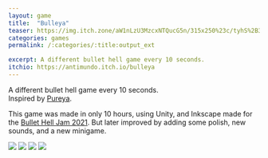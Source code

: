 ```yaml
---
layout: game
title:  "Bulleya"
teaser: https://img.itch.zone/aW1nLzU3MzcxNTQucG5n/315x250%23c/tyhS%2B3.png
categories: games
permalink: /:categories/:title:output_ext

excerpt: A different bullet hell game every 10 seconds.
itchio: https://antimundo.itch.io/bulleya
---
```


A different bullet hell game every 10 seconds.\
Inspired by [Pureya](https://majorariatto.itch.io/pureya).

This game was made in only 10 hours, using Unity, and Inkscape made for the [Bullet Hell Jam 2021](https://itch.io/jam/bullet-jam-2021). But later improved by adding some polish, new sounds, and a new minigame.

<div class="img-container">
    <img src="https://img.itch.zone/aW1hZ2UvMTAwNzIxMS81NzQyODQ4LnBuZw==/original/rl83Mg.png">
    <img src="https://img.itch.zone/aW1hZ2UvMTAwNzIxMS81NzQyOTMxLmdpZg==/original/QWiPKk.gif">
    <img src="https://img.itch.zone/aW1hZ2UvMTAwNzIxMS81NzQ2NTkyLnBuZw==/original/g5C%2FKH.png">
    <img src="https://img.itch.zone/aW1hZ2UvMTAwNzIxMS81NzQ2NTkwLnBuZw==/original/6fdwUr.png">
</div>